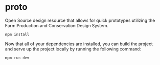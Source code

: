 # proto

Open Source design resource that allows for quick prototypes utilizing the Farm Production and Conservation Design System.

```sh
npm install
```

Now that all of your dependencies are installed, you can build the project and serve up the project locally by running the following command:

```sh
npm run dev
```


